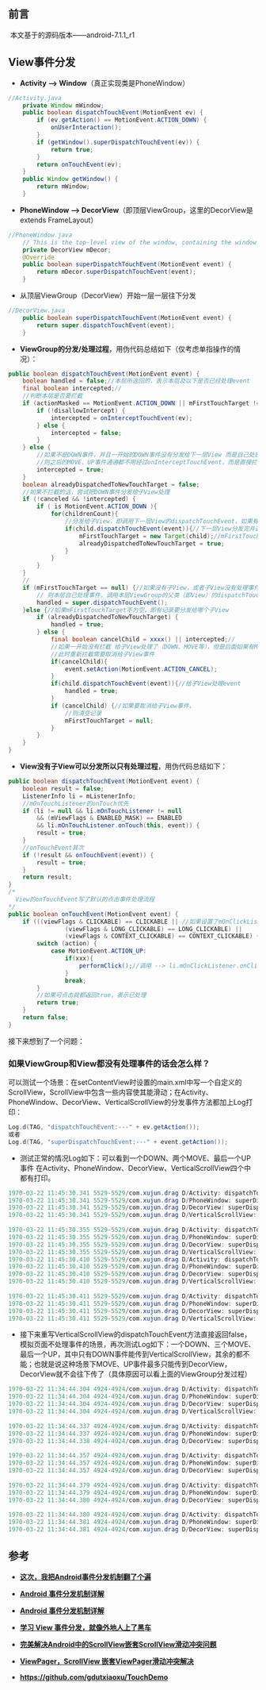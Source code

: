 ## 前言

​		本文基于的源码版本——android-7.1.1_r1

## View事件分发

- **Activity --> Window**（真正实现类是PhoneWindow）

```java
//Activity.java
    private Window mWindow;
    public boolean dispatchTouchEvent(MotionEvent ev) {
        if (ev.getAction() == MotionEvent.ACTION_DOWN) {
            onUserInteraction();
        }
        if (getWindow().superDispatchTouchEvent(ev)) {
            return true;
        }
        return onTouchEvent(ev);
    }
    public Window getWindow() {
        return mWindow;
    }
```

- **PhoneWindow --> DecorView**（即顶层ViewGroup，这里的DecorView是extends FrameLayout）

```java
//PhoneWindow.java
    // This is the top-level view of the window, containing the window decor.
    private DecorView mDecor;
    @Override
    public boolean superDispatchTouchEvent(MotionEvent event) {
        return mDecor.superDispatchTouchEvent(event);
    }
```

- 从顶层ViewGroup（DecorView）开始一层一层往下分发

```java
//DecorView.java
    public boolean superDispatchTouchEvent(MotionEvent event) {
        return super.dispatchTouchEvent(event);
    }

```




- **ViewGroup的分发/处理过程**，用伪代码总结如下（仅考虑单指操作的情况）：

```java
public boolean dispatchTouchEvent(MotionEvent event) {
    boolean handled = false;//本层所返回的，表示本层及以下是否已经处理event
    final boolean intercepted;//
    //判断本层是否要拦截
    if (actionMasked == MotionEvent.ACTION_DOWN || mFirstTouchTarget != null) {
        if (!disallowIntercept) {
            intercepted = onInterceptTouchEvent(ev);
        } else {
            intercepted = false;
        }
    } else {
        //如果不是DOWN事件，并且一开始的DOWN事件没有分发给下一层View 而是自己处理了，
        //则之后的MOVE、UP事件通通都不用经过onInterceptTouchEvent，而是直接拦截
        intercepted = true;
    }
    boolean alreadyDispatchedToNewTouchTarget = false;
    //如果不拦截的话，尝试把DOWN事件分发给子View处理
    if (!canceled && !intercepted) {
        if ( is MotionEvent.ACTION_DOWN ){
            for(childrenCount){
                //分发给子View，即调用下一层View的dispatchTouchEvent，如果有多层ViewGroup嵌套会形成类似递归的结构
                if(child.dispatchTouchEvent(event)){//下一层View分发完并返回结果，如果返回true表示已经处理了event
                    mFirstTouchTarget = new Target(child);//mFirstTouchTarget用于记录 要分发给的子View
                    alreadyDispatchedToNewTouchTarget = true;
                }
            }
        }
    }
    //
    if (mFirstTouchTarget == null) {//如果没有子View，或者子View没有处理事件（或者本层拦截了）
        // 则本层自己处理事件，调用本层ViewGroup的父类（即View）的dispatchTouchEvent
        handled = super.dispatchTouchEvent();
    }else {//如果mFirstTouchTarget不为空，即有记录要分发给哪个子View
        if (alreadyDispatchedToNewTouchTarget) {
            handled = true;
        } else {
            final boolean cancelChild = xxxx() || intercepted;//
            //如果一开始没有拦截 给子View处理了（DOWN、MOVE等），但是后面如果有MOVE符合拦截条件又会重新拦截，
            //此时重新拦截需要取消给子View事件
            if(cancelChild){
                event.setAction(MotionEvent.ACTION_CANCEL);
            }
            if(child.dispatchTouchEvent(event)){//给子View处理event
                handled = true;
            }
            if (cancelChild) {//如果要取消给子View事件，
                //则清空记录
                mFirstTouchTarget = null;
            }
        }
    } 
}

```

- **View没有子View可以分发所以只有处理过程**，用伪代码总结如下：

```java
public boolean dispatchTouchEvent(MotionEvent event) {
    boolean result = false;
    ListenerInfo li = mListenerInfo;
    //mOnTouchListener的onTouch优先
    if (li != null && li.mOnTouchListener != null 
        && (mViewFlags & ENABLED_MASK) == ENABLED 
        && li.mOnTouchListener.onTouch(this, event)) {
        result = true;
    }
    //onTouchEvent其次
    if (!result && onTouchEvent(event)) {
        result = true;
    }
    return result;
}
/*
  View的onTouchEvent写了默认的点击事件处理流程
*/
public boolean onTouchEvent(MotionEvent event) {
    if (((viewFlags & CLICKABLE) == CLICKABLE || //如果设置了mOnClickListener或者mOnLongClickListener
                (viewFlags & LONG_CLICKABLE) == LONG_CLICKABLE) ||
                (viewFlags & CONTEXT_CLICKABLE) == CONTEXT_CLICKABLE) {
        switch (action) {
            case MotionEvent.ACTION_UP:
                if(xxx){
                    performClick();//调用 --> li.mOnClickListener.onClick(this);
                }
                break;
        }
        //如果可点击就都返回true，表示已处理
        return true;
    }
    return false;
}

```

接下来想到了一个问题：

### 如果ViewGroup和View都没有处理事件的话会怎么样？

可以测试一个场景：在setContentView时设置的main.xml中写一个自定义的ScrollView，ScrollView中包含一些内容使其能滑动；在Activity、PhoneWindow、DecorView、VerticalScrollView的分发事件方法都加上Log打印：

```java
Log.d(TAG, "dispatchTouchEvent:---" + ev.getAction());
或者
Log.d(TAG, "superDispatchTouchEvent:---" + event.getAction());
```

- 测试正常的情况Log如下：可以看到一个DOWN、两个MOVE、最后一个UP事件 在Activity、PhoneWindow、DecorView、VerticalScrollView四个中都有打印。

```java
1970-03-22 11:45:30.341 5529-5529/com.xujun.drag D/Activity: dispatchTouchEvent:---0
1970-03-22 11:45:30.341 5529-5529/com.xujun.drag D/PhoneWindow: superDispatchTouchEvent:---0
1970-03-22 11:45:30.341 5529-5529/com.xujun.drag D/DecorView: superDispatchTouchEvent:---0
1970-03-22 11:45:30.341 5529-5529/com.xujun.drag D/VerticalScrollView: dispatchTouchEvent---0
    
1970-03-22 11:45:30.355 5529-5529/com.xujun.drag D/Activity: dispatchTouchEvent:---2
1970-03-22 11:45:30.355 5529-5529/com.xujun.drag D/PhoneWindow: superDispatchTouchEvent:---2
1970-03-22 11:45:30.355 5529-5529/com.xujun.drag D/DecorView: superDispatchTouchEvent:---2
1970-03-22 11:45:30.355 5529-5529/com.xujun.drag D/VerticalScrollView: dispatchTouchEvent---2
1970-03-22 11:45:30.410 5529-5529/com.xujun.drag D/Activity: dispatchTouchEvent:---2
1970-03-22 11:45:30.410 5529-5529/com.xujun.drag D/PhoneWindow: superDispatchTouchEvent:---2
1970-03-22 11:45:30.410 5529-5529/com.xujun.drag D/DecorView: superDispatchTouchEvent:---2
1970-03-22 11:45:30.410 5529-5529/com.xujun.drag D/VerticalScrollView: dispatchTouchEvent---2
    
1970-03-22 11:45:30.411 5529-5529/com.xujun.drag D/Activity: dispatchTouchEvent:---1
1970-03-22 11:45:30.411 5529-5529/com.xujun.drag D/PhoneWindow: superDispatchTouchEvent:---1
1970-03-22 11:45:30.411 5529-5529/com.xujun.drag D/DecorView: superDispatchTouchEvent:---1
1970-03-22 11:45:30.411 5529-5529/com.xujun.drag D/VerticalScrollView: dispatchTouchEvent---1

```

- 接下来重写VerticalScrollView的dispatchTouchEvent方法直接返回false，模拟页面不处理事件的场景，再次测试Log如下：一个DOWN、三个MOVE、最后一个UP，其中只有DOWN事件能传到VerticalScrollView，其余的都不能；也就是说这种场景下MOVE、UP事件最多只能传到DecorView，DecorView就不会往下传了（具体原因可以看上面的ViewGroup分发过程）

```java
1970-03-22 11:34:44.304 4924-4924/com.xujun.drag D/Activity: dispatchTouchEvent:---0
1970-03-22 11:34:44.304 4924-4924/com.xujun.drag D/PhoneWindow: superDispatchTouchEvent:---0
1970-03-22 11:34:44.304 4924-4924/com.xujun.drag D/DecorView: superDispatchTouchEvent:---0
1970-03-22 11:34:44.304 4924-4924/com.xujun.drag D/VerticalScrollView: dispatchTouchEvent---0
    
1970-03-22 11:34:44.337 4924-4924/com.xujun.drag D/Activity: dispatchTouchEvent:---2
1970-03-22 11:34:44.337 4924-4924/com.xujun.drag D/PhoneWindow: superDispatchTouchEvent:---2
1970-03-22 11:34:44.338 4924-4924/com.xujun.drag D/DecorView: superDispatchTouchEvent:---2
    
1970-03-22 11:34:44.357 4924-4924/com.xujun.drag D/Activity: dispatchTouchEvent:---2
1970-03-22 11:34:44.357 4924-4924/com.xujun.drag D/PhoneWindow: superDispatchTouchEvent:---2
1970-03-22 11:34:44.357 4924-4924/com.xujun.drag D/DecorView: superDispatchTouchEvent:---2
    
1970-03-22 11:34:44.379 4924-4924/com.xujun.drag D/Activity: dispatchTouchEvent:---2
1970-03-22 11:34:44.379 4924-4924/com.xujun.drag D/PhoneWindow: superDispatchTouchEvent:---2
1970-03-22 11:34:44.380 4924-4924/com.xujun.drag D/DecorView: superDispatchTouchEvent:---2
    
1970-03-22 11:34:44.380 4924-4924/com.xujun.drag D/Activity: dispatchTouchEvent:---1
1970-03-22 11:34:44.381 4924-4924/com.xujun.drag D/PhoneWindow: superDispatchTouchEvent:---1
1970-03-22 11:34:44.381 4924-4924/com.xujun.drag D/DecorView: superDispatchTouchEvent:---1
```



## 参考

- **[这次，我把Android事件分发机制翻了个遍](https://juejin.cn/post/6844904150283583502)**

- **[Android 事件分发机制详解](https://www.jianshu.com/p/77e18c200cc0)**

- **[Android 事件分发机制详解](https://www.haomeiwen.com/subject/atfkartx.html)**

- **[学习 View 事件分发，就像外地人上了黑车](https://juejin.cn/post/6844903894103883789)**

- **[完美解决Android中的ScrollView嵌套ScrollView滑动冲突问题](https://www.jianshu.com/p/d205fca2ae0d)**

- **[ViewPager，ScrollView 嵌套ViewPager滑动冲突解决](https://blog.csdn.net/gdutxiaoxu/article/details/52939127)**

- **https://github.com/gdutxiaoxu/TouchDemo**

